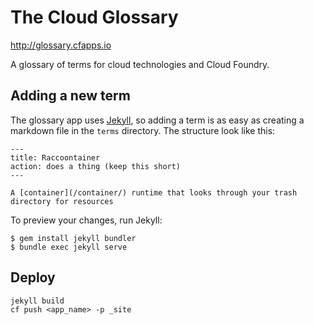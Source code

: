 # The Cloud Glossary
http://glossary.cfapps.io

A glossary of terms for cloud technologies and Cloud Foundry.

## Adding a new term
The glossary app uses [Jekyll](https://jekyllrb.com), so adding a term is as easy as creating a markdown file in the `terms` directory. The structure look like this:

```
---
title: Raccoontainer
action: does a thing (keep this short)
---

A [container](/container/) runtime that looks through your trash directory for resources
```

To preview your changes, run Jekyll:

```
$ gem install jekyll bundler
$ bundle exec jekyll serve
```

## Deploy

```
jekyll build
cf push <app_name> -p _site
```
